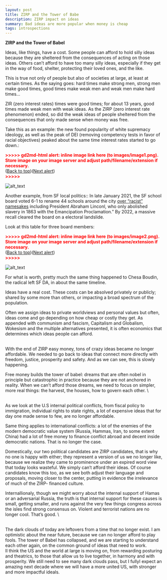 ```yaml
---
layout: post
title: ZIRP and the Tower of Babe
description: ZIRP impact on ideas
summary: Bad ideas are more popular when money is cheap
tags: introspections 
---
```



**ZIRP and the Tower of Babel**

Ideas, like things, have a cost. Some people can afford to hold silly ideas because they are sheltered from the consequences of acting on those ideas. Others can’t afford to have too many silly ideas, especially if they get in the way of food, shelter, protecting their loved ones, and the like. 

This is true not only of people but also of societies at large, at least at certain times. As the saying goes:  hard times make strong men, strong men make good times, good times make weak men and weak men make hard times… 

ZIR (zero interest rates) times were good times; for about 13 years, good times made weak men with weak ideas. As the ZIRP (zero interest rate phenomenon) ended, so did the weak ideas of people sheltered from the consequences that only made sense when money was free.

Take this as an example: the new found popularity of white supremacy ideology, as well as the peak of DEI (removing competency tests in favor of racial objectives) peaked about the same time interest rates started to go down.:



<p id="gdcalert1" ><span style="color: red; font-weight: bold">>>>>>  gd2md-html alert: inline image link here (to images/image1.png). Store image on your image server and adjust path/filename/extension if necessary. </span><br>(<a href="#">Back to top</a>)(<a href="#gdcalert2">Next alert</a>)<br><span style="color: red; font-weight: bold">>>>>> </span></p>


![alt_text](images/image1.png "image_tooltip")


Another example, from SF local politics:: In late January 2021, the  SF school board voted 6-1 to rename 44 schools around the city [over “racist” namesakes](https://californiaglobe.com/section-2/san-francisco-school-board-votes-to-change-names-of-44-schools-over-racist-namesakes/) including President Abraham Linconl, who  only abolished slavery in 1863 with the Emancipation Proclamation.” By 2022, a massive recall cleared the board on a electoral landslide.

Look at this table for three board members:



<p id="gdcalert2" ><span style="color: red; font-weight: bold">>>>>>  gd2md-html alert: inline image link here (to images/image2.png). Store image on your image server and adjust path/filename/extension if necessary. </span><br>(<a href="#">Back to top</a>)(<a href="#gdcalert3">Next alert</a>)<br><span style="color: red; font-weight: bold">>>>>> </span></p>


![alt_text](images/image2.png "image_tooltip")


For what is worth, pretty much the same thing happened to Chesa Boudin, the radical left SF DA, in about the same timeline.

Ideas have a real cost. These costs can be absolved privately or publicly; shared by some more than others, or impacting a broad spectrum of the population.

 Often we assign ideas to private worldviews and personal values but often, ideas come and go depending on how cheap or costly they get.  As appended with communism and fascism, Capitalism and Globalism, Wokesism and the multiple alternatives presented, it is often economics that determines which ideas people can afford.

 \
With the end of ZIRP easy money, tons of crazy ideas became no longer affordable. We needed to go back to ideas that connect more directly with freedom, justice, prosperity and safety. And as we can see, this is slowly happening.

Free money builds the tower of babel: dreams that are often nobel in principle but catastrophic in practice because they are not anchored in reality. When we can’t afford those dreams, we need to focus on simpler, more real things: the  harvest, the houses, how to govern each other. \


 \
As we look at the U.S internal political conflicts, from fiscal policy to immigration, individual rights to state rights, a lot of expensive ideas that for day one made sense to few, are no longer affordable. 

Same thing applies to international conflicts: a lot of the enemies of the modern democratic value system (Russia, Hammas, Iran, to some extent China) had a lot of free money to finance conflict abroad and decent inside democratic nations. That is no longer the case. 

Domestically, our two political candidates are ZIRP candidates, that is why no one is happy with either; they represent a version of us we no longer like, because we realize they came to prominence under an expired word view that today looks  wasteful. We simply can’t afford their ideas. Of course candidates know this too, as we see both adjust their language and proposals, moving closer to the center, putting in evidence the irrelevance of much of the ZIRP- financed culture. 

Internallionaly, though we might worry about the internal support of Hamas or an adversarial Russia, the truth is that internal support for these causes is small, getting smaller, and runs against the very few things congress across the isles find strong consensus on. Violent and  terrorist nations are no longer cool. That’s good.  \


 \
The dark clouds of today are leftovers from a time that no longer exist. I am optimistic about the near future, because we can no longer afford to play fools. The tower of Babel has collapsed, and we are starting to understand each other again, on the common ground of ideas that need to work. \
II think the US and the world at large is moving on, from rewarding posturing and theatrics, to those that allow us to live together, in harmony and with prosperity. We still need to see many dark clouds pass, but I fullyI expect an amazing next decade where we will have a more united US, with stronger and more impactful ideals. 
